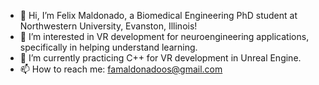 - 👋 Hi, I’m Felix Maldonado, a Biomedical Engineering PhD student at Northwestern University, Evanston, Illinois! 
- 👀 I’m interested in VR development for neuroengineering applications, specifically in helping understand learning.
- 🌱 I’m currently practicing C++ for VR development in Unreal Engine.
- 📫 How to reach me: famaldonadoos@gmail.com

<!---
felixmaldonadoos/felixmaldonadoos is a ✨ special ✨ repository because its `README.md` (this file) appears on your GitHub profile.
You can click the Preview link to take a look at your changes.
--->
